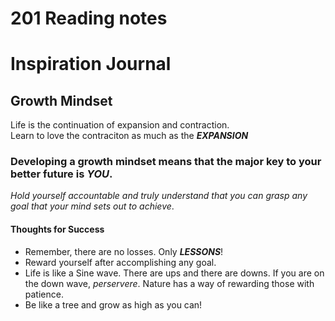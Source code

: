 # 201 Reading notes


# Inspiration Journal

## Growth Mindset
Life is the continuation of expansion and contraction.  
Learn to love the contraciton as much as the ***EXPANSION***  

### Developing a growth mindset means that the major key to your better future is ***YOU***.

*Hold yourself accountable and truly understand that you can grasp any goal that your mind sets out to achieve*.  

#### Thoughts for Success
- Remember, there are no losses. Only ***LESSONS***!
- Reward yourself after accomplishing any goal.
- Life is like a Sine wave. There are ups and there are downs. If you are on the down wave, *perservere*. Nature has a way of rewarding those with patience. 
- Be like a tree and grow as high as you can!



